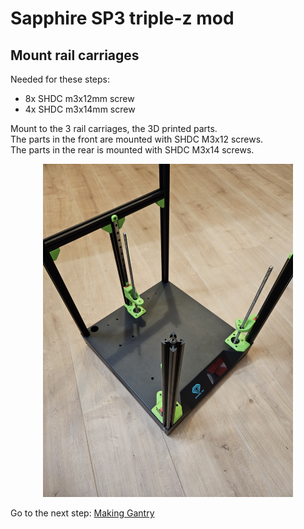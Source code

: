 # Sapphire SP3 triple-z mod

## Mount rail carriages
Needed for these steps: <br>
- 8x SHDC m3x12mm screw <br>
- 4x SHDC m3x14mm screw <br>

Mount to the 3 rail carriages, the 3D printed parts. <br>
The parts in the front are mounted with SHDC M3x12 screws. <br>
The parts in the rear is mounted with SHDC M3x14 screws. <br>

<p align="center">
  <img width="400" src="../pictures/20240104_102458.jpg">
</p>

Go to the next step: <a href="../step8_gantry/readme.md">Making Gantry</a>
